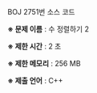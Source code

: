 BOJ 2751번 소스 코드

<b>※ 문제 이름</b> : 수 정렬하기 2

<b>※ 제한 시간</b> : 2 초

<b>※ 제한 메모리</b> : 256 MB

<b>※ 제출 언어</b> : C++
